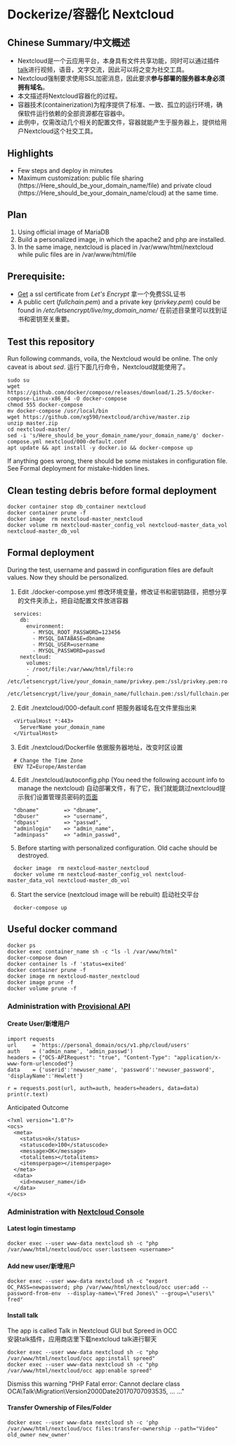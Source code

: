 # Dockerize/容器化 Nextcloud
## Chinese Summary/中文概述
* Nextcloud是一个云应用平台，本身具有文件共享功能，同时可以通过插件[talk](https://github.com/xg590/nextcloud/blob/master/README.md#install-talk)进行视频，语音，文字交流，因此可以将之变为社交工具。 
* Nextcloud强制要求使用SSL加密消息，因此要求<b>参与部署的服务器本身必须拥有域名</b>。
* 本文描述将Nextcloud容器化的过程。
* 容器技术(containerization)为程序提供了标准、一致、孤立的运行环境，确保软件运行依赖的全部资源都在容器中。
* 此例中，仅需改动几个相关的配置文件，容器就能产生于服务器上，提供给用户Nextcloud这个社交工具。
## Highlights 
* Few steps and deploy in minutes
* Maximum customization: public file sharing (https://Here_should_be_your_domain_name/file) and private cloud (https://Here_should_be_your_domain_name/cloud) at the same time. 
## Plan
1. Using official image of MariaDB
2. Build a personalized image, in which the apache2 and php are installed. 
3. In the same image, nextcloud is placed in /var/www/html/nextcloud while pulic files are in /var/www/html/file
## Prerequisite: 
* [Get](https://github.com/xg590/tutorials/blob/master/LetsEncrypt.md) a ssl certificate from <i>Let's Encrypt</i> 拿一个免费SSL证书<br>
* A public cert (<i>fullchain.pem</i>) and a private key (<i>privkey.pem</i>) could be found in <i>/etc/letsencrypt/live/my_domain_name/</i> 在前述目录里可以找到证书和密钥至关重要。
## Test this repository 
Run following commands, voila, the Nextcloud would be online. The only caveat is about <i>sed</i>. 运行下面几行命令，Nextcloud就能使用了。 
```
sudo su
wget https://github.com/docker/compose/releases/download/1.25.5/docker-compose-Linux-x86_64 -O docker-compose
chmod 555 docker-compose
mv docker-compose /usr/local/bin
wget https://github.com/xg590/nextcloud/archive/master.zip
unzip master.zip
cd nextcloud-master/
sed -i 's/Here_should_be_your_domain_name/your_domain_name/g' docker-compose.yml nextcloud/000-default.conf
apt update && apt install -y docker.io && docker-compose up
```
If anything goes wrong, there should be some mistakes in configuration file. See Formal deployment for mistake-hidden lines. 
## Clean testing debris before formal deployment
```
docker container stop db_container nextcloud
docker container prune -f
docker image  rm nextcloud-master_nextcloud
docker volume rm nextcloud-master_config_vol nextcloud-master_data_vol nextcloud-master_db_vol
```
## Formal deployment
During the test, username and passwd in configuration files are default values. Now they should be personalized. 
1. Edit ./docker-compose.yml 修改环境变量，修改证书和密钥路径，把想分享的文件夹添上，把自动配置文件放进容器
```
  services:
    db:
      environment:
        - MYSQL_ROOT_PASSWORD=123456
        - MYSQL_DATABASE=dbname
        - MYSQL_USER=username
        - MYSQL_PASSWORD=passwd 
    nextcloud:
      volumes:
      - /root/file:/var/www/html/file:ro 
      - /etc/letsencrypt/live/your_domain_name/privkey.pem:/ssl/privkey.pem:ro  
      - /etc/letsencrypt/live/your_domain_name/fullchain.pem:/ssl/fullchain.pem:ro 
```
2. Edit ./nextcloud/000-default.conf 把服务器域名在文件里指出来
```
  <VirtualHost *:443>
  	ServerName your_domain_name
  </VirtualHost>
```
3. Edit ./nextcloud/Dockerfile 依据服务器地址，改变时区设置
```
  # Change the Time Zone 
  ENV TZ=Europe/Amsterdam 
``` 
4. Edit ./nextcloud/autoconfig.php (You need the following account info to manage the nextcloud) 自动部署文件，有了它，我们就能跳过nextcloud提示我们设置管理员密码的[页面](https://github.com/xg590/miscellaneous/blob/master/nextcloud_admin.png)
```
  "dbname"        => "dbname",
  "dbuser"        => "username",
  "dbpass"        => "passwd",
  "adminlogin"    => "admin_name",                
  "adminpass"     => "admin_passwd", 
``` 
5. Before starting with personalized configuration. Old cache should be destroyed. 
```
  docker image  rm nextcloud-master_nextcloud
  docker volume rm nextcloud-master_config_vol nextcloud-master_data_vol nextcloud-master_db_vol
```
6. Start the service (nextcloud image will be rebuilt) 启动社交平台
```
  docker-compose up
``` 
## Useful docker command
```
docker ps
docker exec container_name sh -c "ls -l /var/www/html"
docker-compose down
docker container ls -f 'status=exited'
docker container prune -f
docker image rm nextcloud-master_nextcloud
docker image prune -f 
docker volume prune -f
```
### Administration with [Provisional API](https://docs.nextcloud.com/server/stable/admin_manual/configuration_user/user_provisioning_api.html)
#### Create User/新增用户
```
import requests
url     = 'https://personal_domain/ocs/v1.php/cloud/users'
auth    = ('admin_name', 'admin_passwd')
headers = {"OCS-APIRequest": "true", "Content-Type": "application/x-www-form-urlencoded"}
data    = {'userid':'newuser_name', 'password':'newuser_password', 'displayName':'Hewlett'}

r = requests.post(url, auth=auth, headers=headers, data=data)
print(r.text)
```
Anticipated Outcome
```
<?xml version="1.0"?>
<ocs>
  <meta>
    <status>ok</status>
    <statuscode>100</statuscode>
    <message>OK</message>
    <totalitems></totalitems>
    <itemsperpage></itemsperpage>
  </meta>
  <data>
    <id>newuser_name</id>
  </data>
</ocs>
```
### Administration with [Nextcloud Console](https://docs.nextcloud.com/server/18/admin_manual/configuration_server/occ_command.html)
#### Latest login timestamp
```
docker exec --user www-data nextcloud sh -c "php /var/www/html/nextcloud/occ user:lastseen <username>" 
```
#### Add new user/新增用户 
```
docker exec --user www-data nextcloud sh -c "export OC_PASS=newpassword; php /var/www/html/nextcloud/occ user:add --password-from-env  --display-name=\"Fred Jones\" --group=\"users\" fred"
``` 
#### Install talk
The app is called Talk in Nextcloud GUI but Spreed in OCC<br>
安装talk插件，应用商店里下载nextcloud talk进行聊天
```
docker exec --user www-data nextcloud sh -c "php /var/www/html/nextcloud/occ app:install spreed"
docker exec --user www-data nextcloud sh -c "php /var/www/html/nextcloud/occ app:enable spreed"
```
Dismiss this warning "PHP Fatal error: Cannot declare class OCA\Talk\Migration\Version2000Date20170707093535, ... ..."
#### Transfer Ownership of Files/Folder
```
docker exec --user www-data nextcloud sh -c 'php /var/www/html/nextcloud/occ files:transfer-ownership --path="Video" old_owner new_owner'
```
